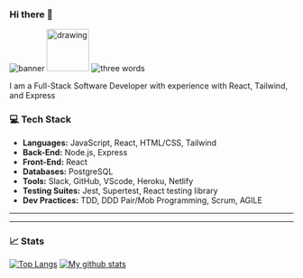 ### Hi there 👋
![banner](https://github.com/DanielRGilles/DanielRGilles/blob/master/banner.gif)
<img src="https://github.com/DanielRGilles/DanielRGilles/blob/master/duck.png" alt="drawing" width="75"/>
![three words](https://github.com/DanielRGilles/DanielRGilles/blob/master/words.gif)

<p text-align="center">I am a Full-Stack Software Developer with experience with React, Tailwind, and Express</p>


### 💻 Tech Stack
* **Languages:** JavaScript, React, HTML/CSS, Tailwind
* **Back-End:**  Node.js, Express
* **Front-End:** React
* **Databases:** PostgreSQL
* **Tools:** Slack, GitHub, VScode, Heroku, Netlify
* **Testing Suites:** Jest, Supertest, React testing library
* **Dev Practices:** TDD, DDD Pair/Mob Programming, Scrum, AGILE
****

****
### 📈 Stats
[![Top Langs](https://github-readme-stats.vercel.app/api/top-langs/?username=&layout=compact&theme=vision-friendly-dark)](https://github.com/DanielRGilles/github-readme-stats)
[![My github stats](https://github-readme-stats.vercel.app/api?username=DanielRGilles&hide=stars,issues&show_icons=true&include_all_commits=true&theme=vision-friendly-dark)](https://github.com/DanielRGilles/github-readme-stats)
